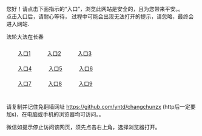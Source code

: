 您好！请点击下面指示的“入口”，浏览此网站是安全的，且为您带来平安。。 <br/>
点击入口后，请耐心等待， 过程中可能会出现无法打开的提示，请忽略，最终会进入网站. </br>

法轮大法在长春<br/>
<div style="padding:10px"><a style="margin:20px" target="_blank" href="https://diysm1hf1rhgr.cloudfront.net/2Qpsp?agzgumg" id="ccLink1" rel="nofollow">入口1</a> <a target="_blank" style="margin:20px" href="https://dsptziexbegtb.cloudfront.net/2Qpsp?yeoex" id="ccLink2" rel="nofollow">入口2</a> <a style="margin:20px" target="_blank" href="https://d1mfsjt8fdoxfu.cloudfront.net/2Qpsp?cmynmwgc" id="ccLink3" rel="nofollow">入口3</a></div>

<div style="padding:10px" ><a style="margin:20px" target="_blank" href="https://diysm1hf1rhgr.cloudfront.net/2Qpsp?agzgumg" id="ccLink4" rel="nofollow">入口4</a> <a style="margin:20px" href="https://dsptziexbegtb.cloudfront.net/2Qpsp?yeoex" target="_blank" id="ccLink5" rel="nofollow">入口5</a> <a style="margin:20px" href="https://d1mfsjt8fdoxfu.cloudfront.net/2Qpsp?cmynmwgc" target="_blank" id="ccLink6" rel="nofollow">入口6</a></div>

<div style="padding:10px"><a style="margin:20px" target="_blank" href="https://diysm1hf1rhgr.cloudfront.net/2Qpsp?agzgumg" id="ccLink7" rel="nofollow">入口7</a> <a style="margin:20px" href="https://dsptziexbegtb.cloudfront.net/2Qpsp?yeoex" target="_blank" id="ccLink8" rel="nofollow">入口8</a> <a style="margin:20px" target="_blank" href="https://d1mfsjt8fdoxfu.cloudfront.net/2Qpsp?cmynmwgc" id="ccLink9" rel="nofollow">入口9</a></div>

<br/>



请复制并记住免翻墙网址 https://github.com/yntd/changchunzx (http后一定要加s)，在电脑或手机的浏览器均可访问。。<br/>

微信如提示停止访问该网页，须先点击右上角，选择浏览器打开。
